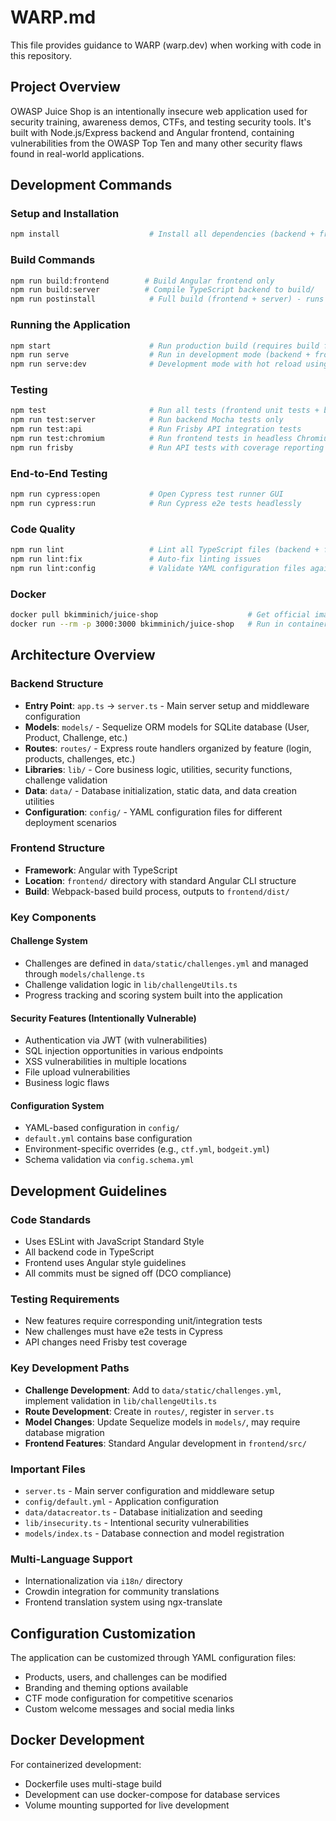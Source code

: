 # WARP.md

This file provides guidance to WARP (warp.dev) when working with code in this repository.

## Project Overview

OWASP Juice Shop is an intentionally insecure web application used for security training, awareness demos, CTFs, and testing security tools. It's built with Node.js/Express backend and Angular frontend, containing vulnerabilities from the OWASP Top Ten and many other security flaws found in real-world applications.

## Development Commands

### Setup and Installation
```bash
npm install                    # Install all dependencies (backend + frontend)
```

### Build Commands
```bash
npm run build:frontend        # Build Angular frontend only
npm run build:server          # Compile TypeScript backend to build/
npm run postinstall            # Full build (frontend + server) - runs automatically after npm install
```

### Running the Application
```bash
npm start                      # Run production build (requires build first)
npm run serve                  # Run in development mode (backend + frontend concurrently)
npm run serve:dev              # Development mode with hot reload using ts-node-dev
```

### Testing
```bash
npm test                       # Run all tests (frontend unit tests + backend server tests)
npm run test:server            # Run backend Mocha tests only
npm run test:api               # Run Frisby API integration tests
npm run test:chromium          # Run frontend tests in headless Chromium
npm run frisby                 # Run API tests with coverage reporting
```

### End-to-End Testing
```bash
npm run cypress:open           # Open Cypress test runner GUI
npm run cypress:run            # Run Cypress e2e tests headlessly
```

### Code Quality
```bash
npm run lint                   # Lint all TypeScript files (backend + frontend)
npm run lint:fix               # Auto-fix linting issues
npm run lint:config            # Validate YAML configuration files against schema
```

### Docker
```bash
docker pull bkimminich/juice-shop                    # Get official image
docker run --rm -p 3000:3000 bkimminich/juice-shop   # Run in container
```

## Architecture Overview

### Backend Structure
- **Entry Point**: `app.ts` → `server.ts` - Main server setup and middleware configuration
- **Models**: `models/` - Sequelize ORM models for SQLite database (User, Product, Challenge, etc.)
- **Routes**: `routes/` - Express route handlers organized by feature (login, products, challenges, etc.)
- **Libraries**: `lib/` - Core business logic, utilities, security functions, challenge validation
- **Data**: `data/` - Database initialization, static data, and data creation utilities
- **Configuration**: `config/` - YAML configuration files for different deployment scenarios

### Frontend Structure
- **Framework**: Angular with TypeScript
- **Location**: `frontend/` directory with standard Angular CLI structure
- **Build**: Webpack-based build process, outputs to `frontend/dist/`

### Key Components

#### Challenge System
- Challenges are defined in `data/static/challenges.yml` and managed through `models/challenge.ts`
- Challenge validation logic in `lib/challengeUtils.ts`
- Progress tracking and scoring system built into the application

#### Security Features (Intentionally Vulnerable)
- Authentication via JWT (with vulnerabilities)
- SQL injection opportunities in various endpoints
- XSS vulnerabilities in multiple locations
- File upload vulnerabilities
- Business logic flaws

#### Configuration System
- YAML-based configuration in `config/`
- `default.yml` contains base configuration
- Environment-specific overrides (e.g., `ctf.yml`, `bodgeit.yml`)
- Schema validation via `config.schema.yml`

## Development Guidelines

### Code Standards
- Uses ESLint with JavaScript Standard Style
- All backend code in TypeScript
- Frontend uses Angular style guidelines
- All commits must be signed off (DCO compliance)

### Testing Requirements
- New features require corresponding unit/integration tests
- New challenges must have e2e tests in Cypress
- API changes need Frisby test coverage

### Key Development Paths
- **Challenge Development**: Add to `data/static/challenges.yml`, implement validation in `lib/challengeUtils.ts`
- **Route Development**: Create in `routes/`, register in `server.ts`
- **Model Changes**: Update Sequelize models in `models/`, may require database migration
- **Frontend Features**: Standard Angular development in `frontend/src/`

### Important Files
- `server.ts` - Main server configuration and middleware setup
- `config/default.yml` - Application configuration
- `data/datacreator.ts` - Database initialization and seeding
- `lib/insecurity.ts` - Intentional security vulnerabilities
- `models/index.ts` - Database connection and model registration

### Multi-Language Support
- Internationalization via `i18n/` directory
- Crowdin integration for community translations
- Frontend translation system using ngx-translate

## Configuration Customization

The application can be customized through YAML configuration files:
- Products, users, and challenges can be modified
- Branding and theming options available
- CTF mode configuration for competitive scenarios
- Custom welcome messages and social media links

## Docker Development

For containerized development:
- Dockerfile uses multi-stage build
- Development can use docker-compose for database services
- Volume mounting supported for live development
